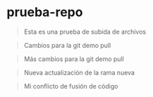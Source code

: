 # prueba-repo
> Esta es una prueba de subida de archivos

> Cambios para la git demo pull

> Más cambios para la git demo pull

> Nueva actualización de la rama nueva

> Mi conflicto de fusión de código
